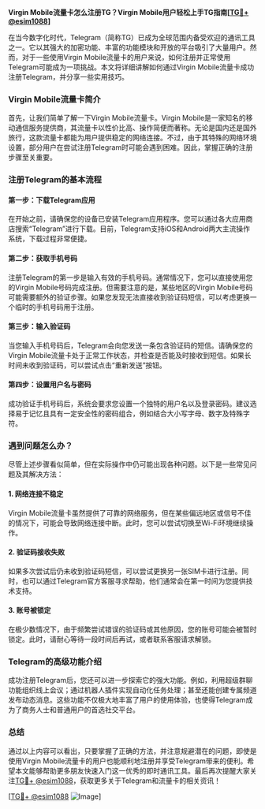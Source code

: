 **Virgin Mobile流量卡怎么注册TG？Virgin Mobile用户轻松上手TG指南[[TG💪+ @esim1088](https://t.me/s/esim1088)]**

在当今数字化时代，Telegram（简称TG）已成为全球范围内备受欢迎的通讯工具之一。它以其强大的加密功能、丰富的功能模块和开放的平台吸引了大量用户。然而，对于一些使用Virgin Mobile流量卡的用户来说，如何注册并正常使用Telegram可能成为一项挑战。本文将详细讲解如何通过Virgin Mobile流量卡成功注册Telegram，并分享一些实用技巧。

### Virgin Mobile流量卡简介

首先，让我们简单了解一下Virgin Mobile流量卡。Virgin Mobile是一家知名的移动通信服务提供商，其流量卡以性价比高、操作简便而著称。无论是国内还是国外旅行，这款流量卡都能为用户提供稳定的网络连接。不过，由于其特殊的网络环境设置，部分用户在尝试注册Telegram时可能会遇到困难。因此，掌握正确的注册步骤至关重要。

### 注册Telegram的基本流程

#### 第一步：下载Telegram应用
在开始之前，请确保您的设备已安装Telegram应用程序。您可以通过各大应用商店搜索“Telegram”进行下载。目前，Telegram支持iOS和Android两大主流操作系统，下载过程非常便捷。

#### 第二步：获取手机号码
注册Telegram的第一步是输入有效的手机号码。通常情况下，您可以直接使用您的Virgin Mobile号码完成注册。但需要注意的是，某些地区的Virgin Mobile号码可能需要额外的验证步骤。如果您发现无法直接收到验证码短信，可以考虑更换一个临时的手机号码用于注册。

#### 第三步：输入验证码
当您输入手机号码后，Telegram会向您发送一条包含验证码的短信。请确保您的Virgin Mobile流量卡处于正常工作状态，并检查是否能及时接收到短信。如果长时间未收到验证码，可以尝试点击“重新发送”按钮。

#### 第四步：设置用户名与密码
成功验证手机号码后，系统会要求您设置一个独特的用户名以及登录密码。建议选择易于记忆且具有一定安全性的密码组合，例如结合大小写字母、数字及特殊字符。

### 遇到问题怎么办？

尽管上述步骤看似简单，但在实际操作中仍可能出现各种问题。以下是一些常见问题及其解决方法：

#### 1. 网络连接不稳定
Virgin Mobile流量卡虽然提供了可靠的网络服务，但在某些偏远地区或信号不佳的情况下，可能会导致网络连接中断。此时，您可以尝试切换至Wi-Fi环境继续操作。

#### 2. 验证码接收失败
如果多次尝试后仍未收到验证码短信，可以尝试更换另一张SIM卡进行注册。同时，也可以通过Telegram官方客服寻求帮助，他们通常会在第一时间为您提供技术支持。

#### 3. 账号被锁定
在极少数情况下，由于频繁尝试错误的验证码或其他原因，您的账号可能会被暂时锁定。此时，请耐心等待一段时间后再试，或者联系客服请求解锁。

### Telegram的高级功能介绍

成功注册Telegram后，您还可以进一步探索它的强大功能。例如，利用超级群聊功能组织线上会议；通过机器人插件实现自动化任务处理；甚至还能创建专属频道发布动态消息。这些功能不仅极大地丰富了用户的使用体验，也使得Telegram成为了商务人士和普通用户的首选社交平台。

### 总结

通过以上内容可以看出，只要掌握了正确的方法，并注意规避潜在的问题，即使是使用Virgin Mobile流量卡的用户也能顺利地注册并享受Telegram带来的便利。希望本文能够帮助更多朋友快速入门这一优秀的即时通讯工具。最后再次提醒大家关注[TG💪+ @esim1088](https://t.me/s/esim1088)，获取更多关于Telegram和流量卡的相关资讯！

[[TG💪+ @esim1088](https://t.me/s/esim1088) ![Image](https://i.postimg.cc/4NQfJmqS/Snipaste-2025-05-13-00-14-12.png)]